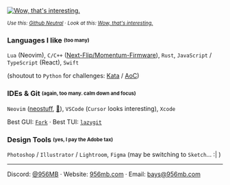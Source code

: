 [![Wow, that's interesting.](https://github.com/user-attachments/assets/fadd49b5-e1cd-4fbc-87bb-e131aa0a5abe)](https://github.com/956MB/banner)

*<sup>Use this: [Github Neutral](https://github.com/956MB/boosts#github-neutral) · Look at this: [Wow, that's interesting.](https://github.com/956MB/banner)</sup>*

### Languages I like <sub><sup>(too many)</sup></sub>

`Lua` (Neovim), `C/C++` ([Next-Flip/Momentum-Firmware](https://github.com/Next-Flip/Momentum-Firmware)), `Rust`, `JavaScript` / `TypeScript` (React), `Swift`

(shoutout to `Python` for challenges: [Kata](https://github.com/956MB/Kata) / [AoC](https://github.com/956MB/AoC))

### IDEs & Git <sub><sup>(again, too many. calm down and focus)</sup></sub>

`Neovim` ([neostuff](https://github.com/956MB/neostuff), [👻](https://github.com/ghostty-org)), `VSCode` (`Cursor` looks interesting), `Xcode`

Best GUI: [`Fork`](https://git-fork.com/) · Best TUI: [`lazygit`](https://github.com/jesseduffield/lazygit)

### Design Tools <sub><sup>(yes, I pay the Adobe tax)</sup></sub>

`Photoshop` / `Illustrator` / `Lightroom`, `Figma` (may be switching to `Sketch`... :| )

---

Discord: [@956MB](https://www.discordapp.com/users/111967411497947136) · Website: [956mb.com](https://www.956mb.com/) · Email: bays@956mb.com
